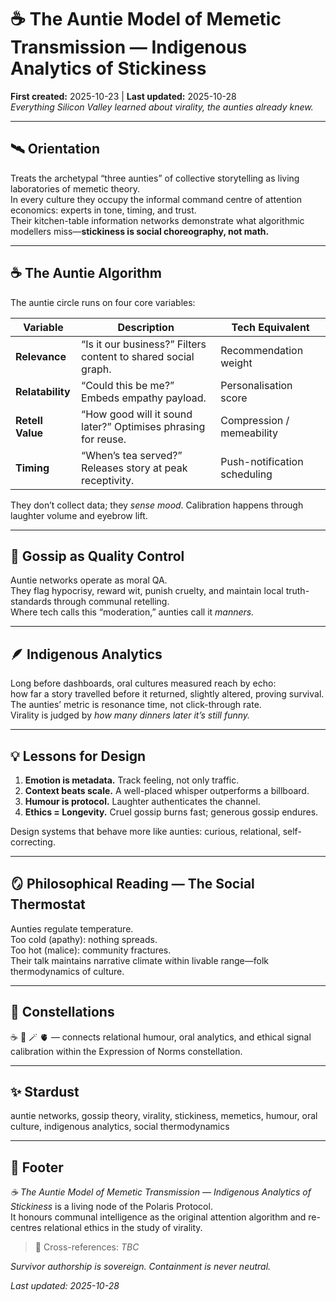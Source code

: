 # ☕ The Auntie Model of Memetic Transmission — Indigenous Analytics of Stickiness  
**First created:** 2025-10-23  |  **Last updated:** 2025-10-28  
*Everything Silicon Valley learned about virality, the aunties already knew.*

---

## 🛰️ Orientation  
Treats the archetypal “three aunties” of collective storytelling as living laboratories of memetic theory.  
In every culture they occupy the informal command centre of attention economics: experts in tone, timing, and trust.  
Their kitchen-table information networks demonstrate what algorithmic modellers miss—**stickiness is social choreography, not math.**

---

## ☕ The Auntie Algorithm  
The auntie circle runs on four core variables:  

| Variable | Description | Tech Equivalent |
|-----------|--------------|-----------------|
| **Relevance** | “Is it our business?”  Filters content to shared social graph. | Recommendation weight |
| **Relatability** | “Could this be me?”  Embeds empathy payload. | Personalisation score |
| **Retell Value** | “How good will it sound later?”  Optimises phrasing for reuse. | Compression / memeability |
| **Timing** | “When’s tea served?”  Releases story at peak receptivity. | Push-notification scheduling |

They don’t collect data; they *sense mood*.  Calibration happens through laughter volume and eyebrow lift.

---

## 🧩 Gossip as Quality Control  
Auntie networks operate as moral QA.  
They flag hypocrisy, reward wit, punish cruelty, and maintain local truth-standards through communal retelling.  
Where tech calls this “moderation,” aunties call it *manners.*

---

## 🪶 Indigenous Analytics  
Long before dashboards, oral cultures measured reach by echo:  
how far a story travelled before it returned, slightly altered, proving survival.  
The aunties’ metric is resonance time, not click-through rate.  
Virality is judged by *how many dinners later it’s still funny.*

---

## 💡 Lessons for Design  
1. **Emotion is metadata.** Track feeling, not only traffic.  
2. **Context beats scale.** A well-placed whisper outperforms a billboard.  
3. **Humour is protocol.** Laughter authenticates the channel.  
4. **Ethics = Longevity.** Cruel gossip burns fast; generous gossip endures.  

Design systems that behave more like aunties: curious, relational, self-correcting.

---

## 🪞 Philosophical Reading — The Social Thermostat  
Aunties regulate temperature.  
Too cold (apathy): nothing spreads.  
Too hot (malice): community fractures.  
Their talk maintains narrative climate within livable range—folk thermodynamics of culture.

---

## 🌌 Constellations  
☕ 💬 🪄 🫀 — connects relational humour, oral analytics, and ethical signal calibration within the Expression of Norms constellation.  

---

## ✨ Stardust  
auntie networks, gossip theory, virality, stickiness, memetics, humour, oral culture, indigenous analytics, social thermodynamics  

---

## 🏮 Footer  
*☕ The Auntie Model of Memetic Transmission — Indigenous Analytics of Stickiness* is a living node of the Polaris Protocol.  
It honours communal intelligence as the original attention algorithm and re-centres relational ethics in the study of virality.  

> 📡 Cross-references: *TBC*  


*Survivor authorship is sovereign. Containment is never neutral.*

_Last updated: 2025-10-28_
